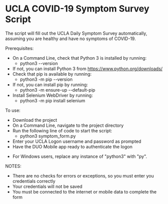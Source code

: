 # UCLA COVID-19 Symptom Survey Script
The script will fill out the UCLA Daily Symptom Survey automatically, assuming you are healthy and have no symptoms of COVID-19.

Prerequisites:
- On a Command Line, check that Python 3 is installed by running:
  - python3 --version
- If not, you can install Python 3 from https://www.python.org/downloads/
- Check that pip is available by running:
  - python3 -m pip --version
- If not, you can install pip by running:
  - python3 -m ensure-up --default-pip
- Install Selenium WebDriver by running:
  - python3 -m pip install selenium

To use:
- Download the project
- On a Command Line, navigate to the project directory
- Run the following line of code to start the script:
  - python3 symptom_form.py
- Enter your UCLA Logon username and password as prompted
- Have the DUO Mobile app ready to authenticate the logon

* For Windows users, replace any instance of "python3" with "py".

NOTES:
- There are no checks for errors or exceptions, so you must enter you credentials correctly
- Your credentials will not be saved
- You must be connected to the internet or mobile data to complete the form
